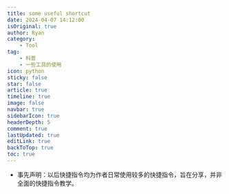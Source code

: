 ```yaml
---
title: some useful shortcut
date: 2024-04-07 14:12:00
isOriginal: true
author: Ryan
category:
    - Tool
tag:
    - 科普
    - 一些工具的使用
icon: python
sticky: false
star: false
article: true
timeline: true
image: false
navbar: true
sidebarIcon: true
headerDepth: 5
comment: true
lastUpdated: true
editLink: true
backToTop: true
toc: true
---
```


- 事先声明：以后快捷指令均为作者日常使用较多的快捷指令，旨在分享，并非全面的快捷指令教学。



## 
